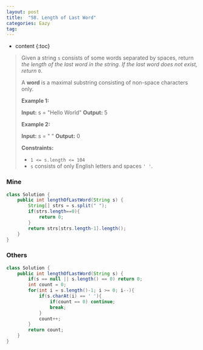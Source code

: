 ```yaml
---
layout: post
title:  "58. Length of Last Word"
categories: Eazy
tag: 
---
```


* content
{:toc}

>Given a string `s` consists of some words separated by spaces, return _the length of the last word in the string. If the last word does not exist, return_ `0`.
>
>A **word** is a maximal substring consisting of non-space characters only.
>
>**Example 1:**
>
>**Input:** s = "Hello World"
>**Output:** 5
>
>**Example 2:**
>
>**Input:** s = " "
>**Output:** 0
>
>**Constraints:**
>
>*   `1 <= s.length <= 104`
>*   `s` consists of only English letters and spaces `' '`.

 ### Mine

~~~java
class Solution {
    public int lengthOfLastWord(String s) {
        String[] strs = s.split(" ");
        if(strs.length==0){
            return 0;
        }
        return strs[strs.length-1].length();
    }
}
~~~



### Others

~~~java
class Solution {
    public int lengthOfLastWord(String s) {
        if(s == null || s.length() == 0) return 0;
        int count = 0;
        for(int i = s.length()-1; i >= 0; i--){
            if(s.charAt(i) == ' '){
                if(count == 0) continue;
                break;
            }
            count++;
        }
        return count;        
    }
}
~~~

